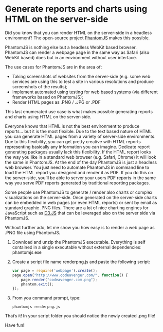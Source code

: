 Generate reports and charts using HTML on the server-side
=========================================================

Did you know that you can render HTML on the server-side in a headless environment? The open-source project [PhantomJS](http://phantomjs.org/) makes this possible.

PhantomJS is nothing else but a headless WebKit based browser. PhantomJS can render a webpage page in the same way as Safari (also WebKit based) does but in an environment without user interface.

The use cases for PhantomJS are in the area of:
- Taking screenshots of websites from the server-side (e.g. some web services are using this to test a site in various resolutions and produce screenshots of the results);
- Implement automated using testing for web based systems (via different frameworks based on PhantomJS);
- Render HTML pages as .PNG / .JPG or .PDF

This last enumerated use case is what makes possible generating reports and charts using HTML on the server-side.

Everyone knows that HTML is not the best environment to produce reports... but it is the most flexible. Due to the text based nature of HTML you can generate HTML pages from a variety of server-side environments. Due to this flexibility, you can get pretty creative with HTML reports representing basically any information you can imagine. Dedicate report generating packages usually lack this flexibility.
If the HTML report looks the way you like in a standard web browser (e.g. Safari, Chrome) it will look the same in PhantomJS. At the end of the day PhantomJS is just a headless web browser. You just need to automate PhantomJS in command line to load the HTML report you designed and render it as PDF. If you do this on the server-side, you’ll be able to server your users PDF reports in the same way you serve PDF reports generated by traditional reporting packages.

Some people use PhantomJS to generate / render also charts or complex visualizations on the server-side. Once generated on the server-side charts can be embedded in web pages (or even HTML reports) or sent by email as standard graphic .PNG files. There are a lot of nice charting engines for JavaScript such as [D3.JS](https://d3js.org/) that can be leveraged also on the server side via PhantomJS.

Without further ado, let me show you how easy is to render a web page as .PNG file using PhantomJS.

1. Download and unzip the PhantomJS executable. Everything is self contained in a single executable without external dependencies: phantomjs.exe

2. Create a script file name renderpng.js and paste the following script:

	```JavaScript
	var page = require('webpage').create();
	page.open("http://www.codeavenger.com/", function() {
		page.render("codeavenger.com.png");
		phantom.exit();
	});
	```

3. From you command prompt, type:

	```
	phantomjs renderpng.js
	```

That’s it! In your script folder you should notice the newly created .png file!

Have fun!
